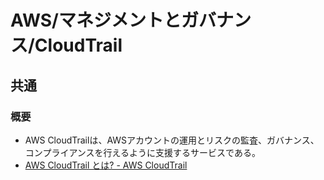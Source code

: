 # AWS/マネジメントとガバナンス/CloudTrail

## 共通

### 概要

- AWS CloudTrailは、AWSアカウントの運用とリスクの監査、ガバナンス、コンプライアンスを行えるように支援するサービスである。
- [AWS CloudTrail とは? - AWS CloudTrail](https://docs.aws.amazon.com/ja_jp/awscloudtrail/latest/userguide/cloudtrail-user-guide.html)

